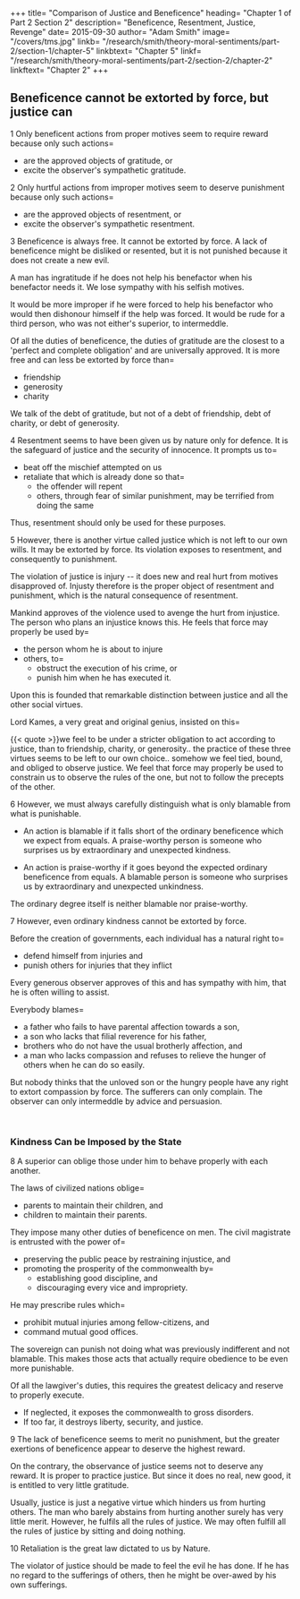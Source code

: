



+++
title=  "Comparison of Justice and Beneficence"
heading=  "Chapter 1 of Part 2 Section 2"
description=  "Beneficence, Resentment, Justice, Revenge"
date=  2015-09-30
author=  "Adam Smith"
image=  "/covers/tms.jpg"
linkb=  "/research/smith/theory-moral-sentiments/part-2/section-1/chapter-5"
linkbtext=  "Chapter 5"
linkf=  "/research/smith/theory-moral-sentiments/part-2/section-2/chapter-2"
linkftext=  "Chapter 2"
+++


## Beneficence cannot be extorted by force, but justice can

1 Only beneficent actions from proper motives seem to require reward because only such actions= 
- are the approved objects of gratitude, or
- excite the observer's sympathetic gratitude.

2 Only hurtful actions from improper motives seem to deserve punishment because only such actions= 
- are the approved objects of resentment, or
- excite the observer's sympathetic resentment.

3 Beneficence is always free. It cannot be extorted by force. A lack of beneficence might be disliked or resented, but it is not punished because it does not create a new evil. 

<!-- Its mere lack exposes to no punishment because the mere lack of beneficence . --> 
<!--  expected good. It might justly excite  and disapprobation.
However, it cannot provoke any resentment which mankind will go along with. -->

A man has ingratitude if he does not help his benefactor when his benefactor needs it. We lose sympathy with <!--
The heart of every impartial observer rejects all fellow-feeling with his --> his selfish motives. <!-- He is the proper object of the highest disapprobation. -->

<!-- But still, he does not hurt anybody. He only does not do that good which he should have done. His lack of gratitude cannot be punished because punishment comes from ressentment and resentment is only proper if he really did hurt others.

He is the object of hatred.

Hatred is naturally excited by the impropriety of feeling and behaviour.
He is not the object of resentment.
 -->

It would be more improper if he were forced to help his benefactor who would then dishonour himself if the help was forced. It would be rude for a third person, who was not either's superior, to intermeddle.

Of all the duties of beneficence, the duties of gratitude are the closest to a 'perfect and complete obligation' and are universally approved. It is more free and can less be extorted by force than= 
- friendship
- generosity
- charity

We talk of the debt of gratitude, but not of a debt of friendship, debt of charity, or debt of  generosity.


4 Resentment seems to have been given us by nature only for defence. It is the safeguard of justice and the security of innocence. It prompts us to= 
- beat off the mischief attempted on us
- retaliate that which is already done so that= 
  - the offender will repent
  - others, through fear of similar punishment, may be terrified from doing the same

Thus, resentment should only be used for these purposes. 

<!-- The spectator can never go along with it when it is exerted for any other. --> 
<!-- But the mere lack of the beneficent virtues does not do any mischief which we should defend ourselves from. But this lack may disappoint us of the good which we expect. -->
 

5 However, there is another virtue called justice which is not left to our own wills. It may be extorted by force. Its violation exposes to resentment, and consequently to punishment.

The violation of justice is injury -- it does new and real hurt from motives disapproved of. Injusty therefore is the proper object of resentment and punishment, which is the natural consequence of resentment.

Mankind approves of the violence used to avenge the hurt from injustice. The person who plans an injustice knows this. He feels that force may properly be used by= 
- the person whom he is about to injure
- others, to= 
  - obstruct the execution of his crime, or
  - punish him when he has executed it.
<!-- So they go more along with the violence used to= 
- prevent and beat off the injury
- restrain the offender from hurting his neighbours -->

Upon this is founded that remarkable distinction between justice and all the other social virtues.

Lord Kames, a very great and original genius, insisted on this= 

{{< quote >}}we feel to be under a stricter obligation to act according to justice, than to friendship, charity, or generosity.. the practice of these three virtues seems to be left to our own choice.. somehow we feel tied, bound, and obliged to observe justice. We feel that force may properly be used to constrain us to observe the rules of the one, but not to follow the precepts of the other.
</div>


6 However, we must always carefully distinguish what is only blamable from what is punishable<!-- or preventable -->.

- An action is blamable if it falls short of the ordinary beneficence which we expect from equals. A praise-worthy person is someone who surprises us by extraordinary and unexpected kindness.
<!--  of everybody, by experience. --> 
- An action is praise-worthy if it goes beyond the expected ordinary beneficence from equals. A blamable person is someone who surprises us by extraordinary and unexpected unkindness.

The ordinary degree itself is neither blamable nor praise-worthy.

<!-- A father, son, or brother, who behaves among each other in the same way as other people do, do not deserve praise nor blame. -->


7 However, even ordinary kindness cannot be extorted by force.

Before the creation of governments, each individual has a natural right to= 
- defend himself from injuries and 
- punish others for injuries that they inflict

Every generous observer approves of this and has sympathy with him, that he is often willing to assist.

<!-- When one man attacks, robs, attempts to murder another, all the neighbours= 
- take the alarm, and
- think that they do right when they= 
- revenge the injured person, or
- defend him. -->

Everybody blames= 
- a father who fails to have parental affection towards a son,
- a son who lacks that filial reverence for his father,
- brothers who do not have the usual brotherly affection, and
- a man who lacks compassion and refuses to relieve the hunger of others when he can do so easily.

But nobody thinks that the unloved son or the hungry people have any right to extort compassion by force. The sufferers can only complain. The observer can only intermeddle by advice and persuasion.

<!-- Upon all such occasions, it would be the most insolent and presumptuous for equals to use force against one another. -->

<br>

### Kindness Can be Imposed by the State

8 A superior can <!-- may sometimes, with universal approbation, --> oblige those under him to behave properly with each another.

The laws of civilized nations oblige= 
- parents to maintain their children, and
- children to maintain their parents.

They impose many other duties of beneficence on men. The civil magistrate is entrusted with the power of= 
- preserving the public peace by restraining injustice, and
- promoting the prosperity of the commonwealth by= 
  - establishing good discipline, and
  - discouraging every vice and impropriety.

He may prescribe rules which= 
- prohibit mutual injuries among fellow-citizens, and
- command mutual good offices.

The sovereign can punish not doing what was previously indifferent and not blamable. This makes those acts that actually require obedience to be even more punishable.

<!-- to disobey the sovereign when he commands what is merely  and what might have been omitted without any blame. 

When he commands what, antecedent to any such order, could not have been omitted without the greatest blame, it surely becomes much more punishable to be lacking in obedience. -->

Of all the lawgiver's duties, this requires the greatest delicacy and reserve to properly execute.
- If neglected, it exposes the commonwealth to gross disorders.
- If too far, it destroys liberty, security, and justice.


9 The lack of beneficence seems to merit no punishment, but the greater exertions of beneficence appear to deserve the highest reward. 

<!-- By being productive of the greatest good, they are the natural and approved objects of the liveliest gratitude. On the contrary, the breach of justice exposes one to punishment. -->

On the contrary, the observance of justice seems not to deserve any reward. It is proper to practice justice. But since it does no real, new good, it is entitled to very little gratitude.

<!-- It merits all the approbation due to propriety.  -->

Usually, justice is just a negative virtue which hinders us from hurting others. The man who barely abstains from hurting another surely has very little <!-- positive --> merit. However, he fulfils all the rules of justice. We may often fulfill all the rules of justice by sitting and doing nothing.

<!--  He does everything which= 
- his equals can force him to do with propriety, or
- they can punish him for not doing -->

10 Retaliation is the great law dictated to us by Nature. 

<!-- We think that those whose hearts never open to the feelings of humanity should be= 
- shut out from the feelings of fellow-humans, and
- allowed to live in a great desert where nobody cares for them -->

The violator of justice should be made to feel the evil he has done. If he has no regard to the sufferings of others, then he might be over-awed by his own sufferings.

<!-- The man who only observes laws against hurting others, can merit only that= 
- his neighbours in their turn should respect his innocence
- the same laws should observed with regard to him. -->


<!-- - that beneficence and generosity are due to the generous and beneficent. -->

<!-- As every man doth, so shall it be done to him. -->

